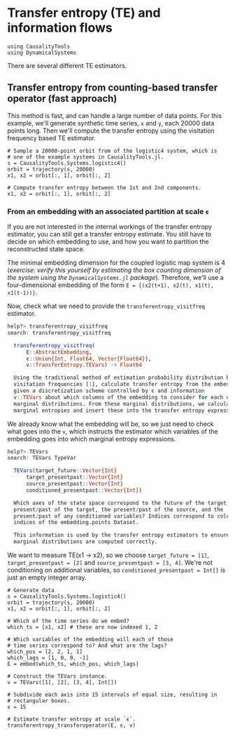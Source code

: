 # Transfer entropy (TE) and information flows

```@setup s
using CausalityTools
using DynamicalSystems
```
There are several different TE estimators.


##  Transfer entropy from counting-based transfer operator (fast approach)
This method is fast, and can handle a large number of data points. For this example, we'll generate synthetic time series, ``x`` and ``y``, each 20000 data points long.  Then we'll compute the transfer entropy using the visitation
frequency based TE estimator.

```@example s
# Sample a 20000-point orbit from of the logistic4 system, which is
# one of the example systems in CausalityTools.jl.
s = CausalityTools.Systems.logistic4()
orbit = trajectory(s, 20000)
x1, x2 = orbit[:, 1], orbit[:, 2]

# Compute transfer entropy between the 1st and 2nd components.
x1, x2 = orbit[:, 1], orbit[:, 2]
```

### From an embedding with an associated partition at scale `ϵ`

If you are not interested in the internal workings of the transfer entropy
estimator, you can still get a transfer entropy estimate. You still have to
decide on which embedding to use, and how you want to partition the reconstructed state space.

The minimal embedding dimension for the coupled logistic map system is 4 (*exercise: verify this yourself by estimating the box counting dimension of the system using the `DynamicalSystems.jl` package*). Therefore, we'll use a
four-dimensional embedding of the form ``E = {(x2(t+1), x2(t), x1(t), x1(t-1))}``.

Now, check what we need to provide the `transferentropy_visitfreq` estimator.

```julia
help?> transferentropy_visitfreq
search: transferentropy_visitfreq

  transferentropy_visitfreq(
      E::AbstractEmbedding,
      ϵ::Union{Int, Float64, Vector{Float64}},
      v::TransferEntropy.TEVars) -> Float64

  Using the traditional method of estimation probability distribution by
  visitation frequencies [1], calculate transfer entropy from the embedding E,
  given a discretization scheme controlled by ϵ and information
  v::TEVars about which columns of the embedding to consider for each of the
  marginal distributions. From these marginal distributions, we calculate
  marginal entropies and insert these into the transfer entropy expression.
```

We already know what the embedding will be, so we just need to check what goes
into the `v`, which instructs the estimator which variables of the embedding
goes into which marginal entropy expressions.

```julia
help?> TEVars
search: TEVars TypeVar

  TEVars(target_future::Vector{Int}
      target_presentpast::Vector{Int}
      source_presentpast::Vector{Int}
      conditioned_presentpast::Vector{Int})

  Which axes of the state space correspond to the future of the target, the
  present/past of the target, the present/past of the source, and the
  present/past of any conditioned variables? Indices correspond to column
  indices of the embedding.points Dataset.

  This information is used by the transfer entropy estimators to ensure the
  marginal distributions are computed correctly.
```

We want to measure TE(x1 -> x2), so we choose `target_future = [1]`, `target_presentpast = [2]` and `source_presentpast = [3, 4]`. We're not conditioning on additional variables, so `conditioned_presentpast = Int[]` is just an empty integer array.

```@example s
# Generate data
s = CausalityTools.Systems.logistic4()
orbit = trajectory(s, 20000)
x1, x2 = orbit[:, 1], orbit[:, 2]

# Which of the time series do we embed?
which_ts = [x1, x2] # these are now indexed 1, 2

# Which variables of the embedding will each of those
# time series correspond to? And what are the lags?
which_pos = [2, 2, 1, 1]
which_lags = [1, 0, 0, -1]
E = embed(which_ts, which_pos, which_lags)

# Construct the TEVars instance.
v = TEVars([1], [2], [3, 4], Int[])

# Subdivide each axis into 15 intervals of equal size, resulting in
# rectangular boxes.
ϵ = 15

# Estimate transfer entropy at scale `ϵ`.
transferentropy_transferoperator(E, ϵ, v)
```
